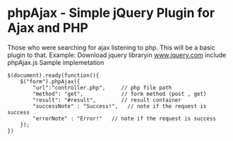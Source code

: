 phpAjax - Simple jQuery Plugin for Ajax and PHP
=======



Those who were searching for ajax listening to php. This will be a basic plugin to that.
Example:
Download jquery libraryin www.jquery.com
include phpAjax.js
Sample implemetation

	$(document).ready(function(){
		$("form").phpAjax({
			"url":"controller.php",     // php file path
			"method": "get",            // form method (post , get)
			"result": "#result",        // result container
			"successNote" : "Success!",   // note if the request is success
			"errorNote" : "Error!"   // note if the request is success
		});
	})

